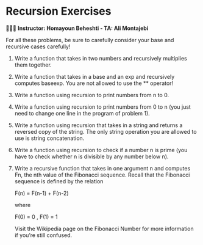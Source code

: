 # Recursion Exercises
👨🏻‍🏫 **Instructor: Homayoun Beheshti -  TA: Ali Montajebi**

For all these problems, be sure to carefully consider your base and recursive cases carefully!

1. Write a function that takes in two numbers and recursively multiplies them together.
2. Write a function that takes in a base and an exp and recursively computes baseexp. You are not allowed to use the ** operator!
3. Write a function using recursion to print numbers from n to 0.
4. Write a function using recursion to print numbers from 0 to n (you just need to change one line in the program of problem 1).
5. Write a function using recursion that takes in a string and returns a reversed copy of the string. The only string operation you are allowed to use is string concatenation.
6. Write a function using recursion to check if a number n is prime (you have to check whether n is divisible by any number below n).
7.  Write a recursive function that takes in one argument n and computes Fn, the nth value of the Fibonacci sequence. Recall that the Fibonacci sequence is defined by the relation


    F(n) = F(n-1) + F(n-2)


    where


    F(0) = 0   ,   F(1) = 1


    Visit the Wikipedia page on the Fibonacci Number for more information if you’re still confused.

